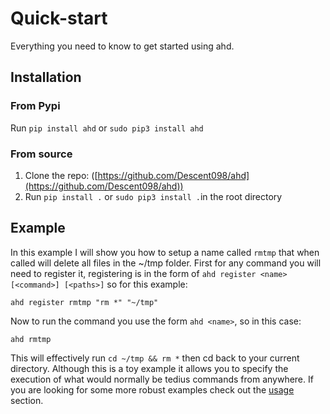 # Quick-start

Everything you need to know to get started using ahd.



## Installation

### From Pypi

Run ```pip install ahd``` or ```sudo pip3 install ahd```



### From source

1. Clone the repo: ([https://github.com/Descent098/ahd](https://github.com/Descent098/ahd))
2. Run ```pip install .``` or ```sudo pip3 install .```in the root directory



## Example

In this example I will show you how to setup a name called ```rmtmp``` that when called will delete all files in the ~/tmp folder. First for any command you will need to register it, registering is in the form of ```ahd register <name> [<command>] [<paths>]``` so for this example:



```ahd register rmtmp "rm *" "~/tmp"```



Now to run the command you use the form ```ahd <name>```, so in this case:

```ahd rmtmp```



This will effectively run ```cd ~/tmp && rm *``` then cd back to your current directory. Although this is a toy example it allows you to specify the execution of what would normally be tedius commands from anywhere. If you are looking for some more robust examples check out the [usage](/usage) section.